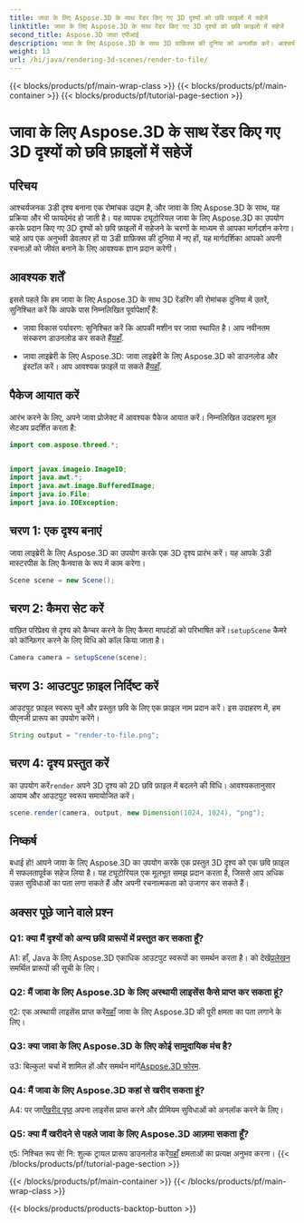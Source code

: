 ```yaml
---
title: जावा के लिए Aspose.3D के साथ रेंडर किए गए 3D दृश्यों को छवि फ़ाइलों में सहेजें
linktitle: जावा के लिए Aspose.3D के साथ रेंडर किए गए 3D दृश्यों को छवि फ़ाइलों में सहेजें
second_title: Aspose.3D जावा एपीआई
description: जावा के लिए Aspose.3D के साथ 3D ग्राफ़िक्स की दुनिया को अनलॉक करें। आश्चर्यजनक दृश्यों को सहजता से छवियों में सहेजना सीखें।
weight: 13
url: /hi/java/rendering-3d-scenes/render-to-file/
---
```


{{< blocks/products/pf/main-wrap-class >}}
{{< blocks/products/pf/main-container >}}
{{< blocks/products/pf/tutorial-page-section >}}

# जावा के लिए Aspose.3D के साथ रेंडर किए गए 3D दृश्यों को छवि फ़ाइलों में सहेजें

## परिचय

आश्चर्यजनक 3डी दृश्य बनाना एक रोमांचक उद्यम है, और जावा के लिए Aspose.3D के साथ, यह प्रक्रिया और भी फायदेमंद हो जाती है। यह व्यापक ट्यूटोरियल जावा के लिए Aspose.3D का उपयोग करके प्रदान किए गए 3D दृश्यों को छवि फ़ाइलों में सहेजने के चरणों के माध्यम से आपका मार्गदर्शन करेगा। चाहे आप एक अनुभवी डेवलपर हों या 3डी ग्राफ़िक्स की दुनिया में नए हों, यह मार्गदर्शिका आपको अपनी रचनाओं को जीवंत बनाने के लिए आवश्यक ज्ञान प्रदान करेगी।

## आवश्यक शर्तें

इससे पहले कि हम जावा के लिए Aspose.3D के साथ 3D रेंडरिंग की रोमांचक दुनिया में उतरें, सुनिश्चित करें कि आपके पास निम्नलिखित पूर्वापेक्षाएँ हैं:

- जावा विकास पर्यावरण: सुनिश्चित करें कि आपकी मशीन पर जावा स्थापित है। आप नवीनतम संस्करण डाउनलोड कर सकते हैं[यहाँ](https://www.java.com/download/).

-  जावा लाइब्रेरी के लिए Aspose.3D: जावा लाइब्रेरी के लिए Aspose.3D को डाउनलोड और इंस्टॉल करें। आप आवश्यक फ़ाइलें पा सकते हैं[यहाँ](https://releases.aspose.com/3d/java/).

## पैकेज आयात करें

आरंभ करने के लिए, अपने जावा प्रोजेक्ट में आवश्यक पैकेज आयात करें। निम्नलिखित उदाहरण मूल सेटअप प्रदर्शित करता है:

```java
import com.aspose.threed.*;


import javax.imageio.ImageIO;
import java.awt.*;
import java.awt.image.BufferedImage;
import java.io.File;
import java.io.IOException;
```

## चरण 1: एक दृश्य बनाएं

जावा लाइब्रेरी के लिए Aspose.3D का उपयोग करके एक 3D दृश्य प्रारंभ करें। यह आपके 3डी मास्टरपीस के लिए कैनवास के रूप में काम करेगा।

```java
Scene scene = new Scene();
```

## चरण 2: कैमरा सेट करें

 वांछित परिप्रेक्ष्य से दृश्य को कैप्चर करने के लिए कैमरा मापदंडों को परिभाषित करें।`setupScene` कैमरे को कॉन्फ़िगर करने के लिए विधि को कॉल किया जाता है।

```java
Camera camera = setupScene(scene);
```

## चरण 3: आउटपुट फ़ाइल निर्दिष्ट करें

आउटपुट फ़ाइल स्वरूप चुनें और प्रस्तुत छवि के लिए एक फ़ाइल नाम प्रदान करें। इस उदाहरण में, हम पीएनजी प्रारूप का उपयोग करेंगे।

```java
String output = "render-to-file.png";
```

## चरण 4: दृश्य प्रस्तुत करें

 का उपयोग करें`render` अपने 3D दृश्य को 2D छवि फ़ाइल में बदलने की विधि। आवश्यकतानुसार आयाम और आउटपुट स्वरूप समायोजित करें।

```java
scene.render(camera, output, new Dimension(1024, 1024), "png");
```

## निष्कर्ष

बधाई हो! आपने जावा के लिए Aspose.3D का उपयोग करके एक प्रस्तुत 3D दृश्य को एक छवि फ़ाइल में सफलतापूर्वक सहेज लिया है। यह ट्यूटोरियल एक मूलभूत समझ प्रदान करता है, जिससे आप अधिक उन्नत सुविधाओं का पता लगा सकते हैं और अपनी रचनात्मकता को उजागर कर सकते हैं।

## अक्सर पूछे जाने वाले प्रश्न

### Q1: क्या मैं दृश्यों को अन्य छवि प्रारूपों में प्रस्तुत कर सकता हूँ?

 A1: हाँ, Java के लिए Aspose.3D एकाधिक आउटपुट स्वरूपों का समर्थन करता है। को देखें[प्रलेखन](https://reference.aspose.com/3d/java/) समर्थित प्रारूपों की सूची के लिए।

### Q2: मैं जावा के लिए Aspose.3D के लिए अस्थायी लाइसेंस कैसे प्राप्त कर सकता हूं?

 ए2: एक अस्थायी लाइसेंस प्राप्त करें[यहाँ](https://purchase.aspose.com/temporary-license/) जावा के लिए Aspose.3D की पूरी क्षमता का पता लगाने के लिए।

### Q3: क्या जावा के लिए Aspose.3D के लिए कोई सामुदायिक मंच है?

 उ3: बिल्कुल! चर्चा में शामिल हों और समर्थन मांगें[Aspose.3D फोरम](https://forum.aspose.com/c/3d/18).

### Q4: मैं जावा के लिए Aspose.3D कहां से खरीद सकता हूं?

 A4: पर जाएँ[खरीद पृष्ठ](https://purchase.aspose.com/buy) अपना लाइसेंस प्राप्त करने और प्रीमियम सुविधाओं को अनलॉक करने के लिए।

### Q5: क्या मैं खरीदने से पहले जावा के लिए Aspose.3D आज़मा सकता हूँ?

 ए5: निश्चित रूप से! नि: शुल्क ट्रायल प्रारूप डाउनलोड करें[यहाँ](https://releases.aspose.com/) क्षमताओं का प्रत्यक्ष अनुभव करना।
{{< /blocks/products/pf/tutorial-page-section >}}

{{< /blocks/products/pf/main-container >}}
{{< /blocks/products/pf/main-wrap-class >}}

{{< blocks/products/products-backtop-button >}}
